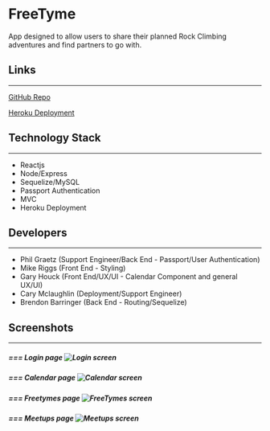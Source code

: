 # **FreeTyme**

App designed to allow users to share their planned Rock Climbing adventures and find partners to go with.


## **Links**
----
[GitHub Repo](https://github.com/BrendonBarringer/Freetyme)

[Heroku Deployment](https://freetyme-bc.herokuapp.com/)


## **Technology Stack**
----
- Reactjs
- Node/Express
- Sequelize/MySQL
- Passport Authentication
- MVC
- Heroku Deployment


## **Developers**
------

- Phil Graetz (Support Engineer/Back End - Passport/User Authentication)
- Mike Riggs (Front End - Styling)
- Gary Houck (Front End/UX/UI - Calendar Component and general UX/UI)
- Cary Mclaughlin (Deployment/Support Engineer)
- Brendon Barringer (Back End - Routing/Sequelize)

## Screenshots
----
##### *=== Login page* ![Login screen](https://github.com/BrendonBarringer/Freetyme/blob/master/client/public/images/loginMobile.PNG)

##### *=== Calendar page* ![Calendar screen](https://github.com/BrendonBarringer/Freetyme/blob/master/client/public/images/freeTymeMobile.PNG)

##### *=== Freetymes page* ![FreeTymes screen](https://github.com/BrendonBarringer/Freetyme/blob/master/client/public/images/freetymesMobile.PNG)

##### *=== Meetups page* ![Meetups screen](https://github.com/BrendonBarringer/Freetyme/blob/master/client/public/images/meetupsMobile.PNG)


